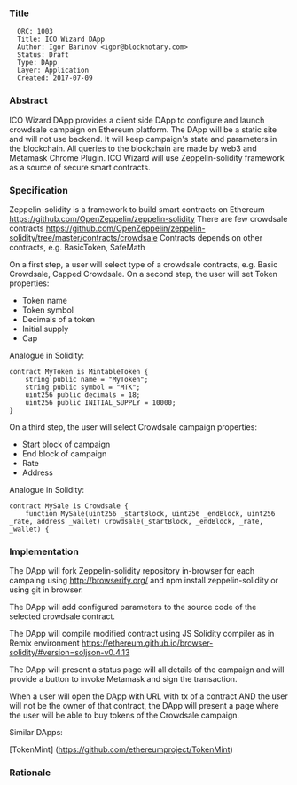 ### Title

      ORC: 1003
      Title: ICO Wizard DApp
      Author: Igor Barinov <igor@blocknotary.com>
      Status: Draft
      Type: DApp
      Layer: Application
      Created: 2017-07-09

### Abstract

ICO Wizard DApp provides a client side DApp to configure and launch crowdsale campaign on Ethereum platform. The DApp will be a static site and will  not use backend. It will keep campaign's state and parameters in the blockchain. All queries to the blockchain are made by web3 and Metamask Chrome Plugin. ICO Wizard will use Zeppelin-solidity framework as a source of secure smart contracts.

### Specification

Zeppelin-solidity is a framework to build smart contracts on Ethereum https://github.com/OpenZeppelin/zeppelin-solidity
There are few crowdsale contracts 
https://github.com/OpenZeppelin/zeppelin-solidity/tree/master/contracts/crowdsale
Contracts depends on other contracts, e.g. BasicToken, SafeMath

On a first step, a user will select type of a crowdsale contracts, e.g. Basic Crowdsale, Capped Crowdsale.
On a second step, the user will set Token properties:

- Token name
- Token symbol
- Decimals of a token
- Initial supply
- Cap

Analogue in Solidity:
```
contract MyToken is MintableToken {
    string public name = "MyToken";
    string public symbol = "MTK";
    uint256 public decimals = 18;
    uint256 public INITIAL_SUPPLY = 10000;
}
```

On a third step, the user will select Crowdsale campaign properties:

- Start block of campaign
- End block of campaign
- Rate
- Address

Analogue in Solidity:
```
contract MySale is Crowdsale {
    function MySale(uint256 _startBlock, uint256 _endBlock, uint256 _rate, address _wallet) Crowdsale(_startBlock, _endBlock, _rate, _wallet) {
```

### Implementation

The DApp will fork Zeppelin-solidity repository in-browser for each campaing using http://browserify.org/ and npm install zeppelin-solidity or using git in browser.

The DApp will add configured parameters to the source code of the selected crowdsale contract.

The DApp will compile modified contract using JS Solidity compiler as in Remix environment https://ethereum.github.io/browser-solidity/#version=soljson-v0.4.13

The DApp will present a status page will all details of the campaign and will provide a button to invoke Metamask and sign the transaction.

When a user will open the DApp with URL with tx of a contract AND the user will not be the owner of that contract, the DApp will present a page where the user will be able to buy tokens of the Crowdsale campaign.


Similar DApps:

[TokenMint] (https://github.com/ethereumproject/TokenMint)


### Rationale


